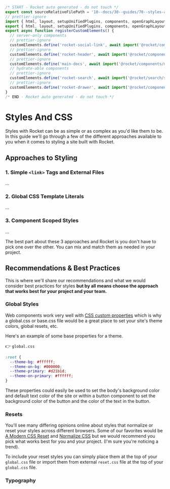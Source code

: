 ```js server
/* START - Rocket auto generated - do not touch */
export const sourceRelativeFilePath = '10--docs/30--guides/70--styles-and-css.rocket.md';
// prettier-ignore
import { html, layout, setupUnifiedPlugins, components, openGraphLayout } from '../../recursive.data.js';
export { html, layout, setupUnifiedPlugins, components, openGraphLayout };
export async function registerCustomElements() {
  // server-only components
  // prettier-ignore
  customElements.define('rocket-social-link', await import('@rocket/components/social-link.js').then(m => m.RocketSocialLink));
  // prettier-ignore
  customElements.define('rocket-header', await import('@rocket/components/header.js').then(m => m.RocketHeader));
  // prettier-ignore
  customElements.define('main-docs', await import('@rocket/components/main-docs.js').then(m => m.MainDocs));
  // hydrate-able components
  // prettier-ignore
  customElements.define('rocket-search', await import('@rocket/search/search.js').then(m => m.RocketSearch));
  // prettier-ignore
  customElements.define('rocket-drawer', await import('@rocket/components/drawer.js').then(m => m.RocketDrawer));
}
/* END - Rocket auto generated - do not touch */
```

# Styles And CSS

Styles with Rocket can be as simple or as complex as you'd like them to be. In this guide we'll go through a few of the different approaches available to you when it comes to styling a site built with Rocket.

## Approaches to Styling

### 1. Simple `<link>` Tags and External Files

...

### 2. Global CSS Template Literals

...

### 3. Component Scoped Styles

...

The best part about these 3 approaches and Rocket is you don't have to pick one over the other. You can mix and match them as needed in your project.

## Recommendations & Best Practices

This is where we'll share our recommendations and what we would consider best practices for styles **but by all means choose the approach that works best for your project and your team.**

### Global Styles

Web components work very well with [CSS custom properties](https://developer.mozilla.org/en-US/docs/Web/CSS/--*) which is why a global.css or base.css file would be a great place to set your site's theme colors, global resets, etc.

Here's an example of some base properties for a theme.

👉 `global.css`

```css
:root {
  --theme-bg: #ffffff;
  --theme-on-bg: #000000;
  --theme-primary: #d21b1d;
  --theme-on-primary: #ffffff;
}
```

These properties could easily be used to set the body's background color and default text color of the site or within a button component to set the background color of the button and the color of the text in the button.

### Resets

You'll see many differing opinions online about styles that normalize or reset your styles across different browsers. Some of our favorites would be [A Modern CSS Reset](https://piccalil.li/blog/a-modern-css-reset/) and [Normalize CSS](https://necolas.github.io/normalize.css/) but we would recommend you pick what works best for you and your project. (I'm sure you're noticing a trend).

To include your reset styles you can simply place them at the top of your `global.css` file or import them from external `reset.css` file at the top of your `global.css` file.

### Typography
